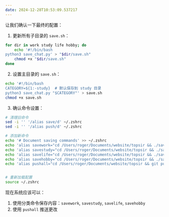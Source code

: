```yaml
---
date: 2024-12-28T10:53:09.537217
---
```



让我们确认一下最终的配置：

1. 更新所有子目录的 `save.sh`：
```bash
for dir in work study life hobby; do
    echo '#!/bin/bash
python3 save_chat.py' > "$dir/save.sh"
    chmod +x "$dir/save.sh"
done
```



2. 设置主目录的 `save.sh`：
```bash
echo '#!/bin/bash
CATEGORY=${1:-study}  # 默认保存到 study 目录
python3 save_chat.py "$CATEGORY"' > save.sh
chmod +x save.sh
```



3. 确认命令设置：
```bash
# 清理旧命令
sed -i '' '/alias save/d' ~/.zshrc
sed -i '' '/alias push/d' ~/.zshrc

# 添加新命令
echo '# Document saving commands' >> ~/.zshrc
echo 'alias savework="cd /Users/roger/Documents/website/topsir && ./save.sh work"' >> ~/.zshrc
echo 'alias savestudy="cd /Users/roger/Documents/website/topsir && ./save.sh study"' >> ~/.zshrc
echo 'alias savelife="cd /Users/roger/Documents/website/topsir && ./save.sh life"' >> ~/.zshrc
echo 'alias savehobby="cd /Users/roger/Documents/website/topsir && ./save.sh hobby"' >> ~/.zshrc
echo 'alias pushall="cd /Users/roger/Documents/website/topsir && git push origin main"' >> ~/.zshrc


# 重新加载配置
source ~/.zshrc
```



现在系统应该可以：
1. 使用分类命令保存内容：`savework`, `savestudy`, `savelife`, `savehobby`
2. 使用 `pushall` 推送更改